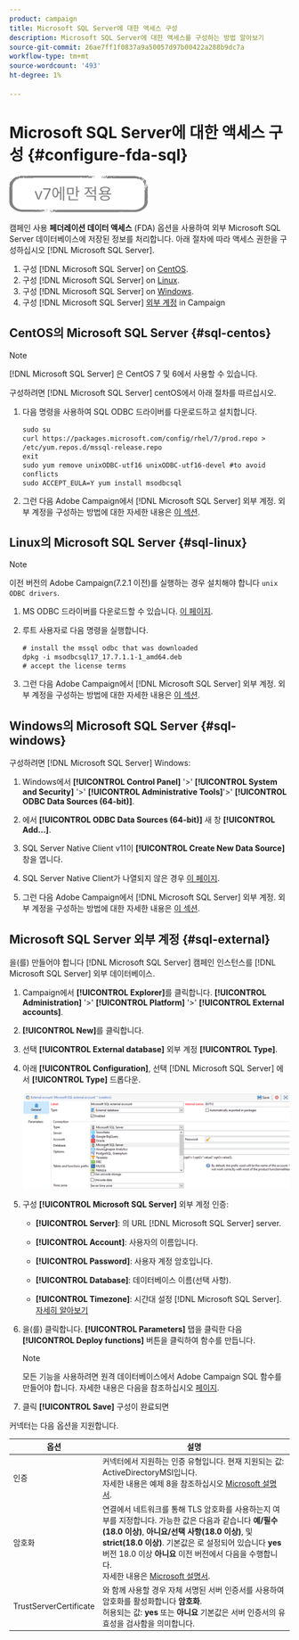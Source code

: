 ```yaml
---
product: campaign
title: Microsoft SQL Server에 대한 액세스 구성
description: Microsoft SQL Server에 대한 액세스를 구성하는 방법 알아보기
source-git-commit: 26ae7ff1f0837a9a50057d97b00422a288b9dc7a
workflow-type: tm+mt
source-wordcount: '493'
ht-degree: 1%

---
```


# Microsoft SQL Server에 대한 액세스 구성 {#configure-fda-sql}

![](../../assets/v7-only.svg)

캠페인 사용 **페더레이션 데이터 액세스** (FDA) 옵션을 사용하여 외부 Microsoft SQL Server 데이터베이스에 저장된 정보를 처리합니다. 아래 절차에 따라 액세스 권한을 구성하십시오 [!DNL Microsoft SQL Server].

1. 구성 [!DNL Microsoft SQL Server] on [CentOS](#sql-centos).
1. 구성 [!DNL Microsoft SQL Server] on [Linux](#sql-linux).
1. 구성 [!DNL Microsoft SQL Server] on [Windows](#sql-windows).
1. 구성 [!DNL Microsoft SQL Server] [외부 계정](#sql-external) in Campaign

## CentOS의 Microsoft SQL Server {#sql-centos}

>[!NOTE]
>
> [!DNL Microsoft SQL Server] 은 CentOS 7 및 6에서 사용할 수 있습니다.

구성하려면 [!DNL Microsoft SQL Server] centOS에서 아래 절차를 따르십시오.

1. 다음 명령을 사용하여 SQL ODBC 드라이버를 다운로드하고 설치합니다.

   ```
   sudo su
   curl https://packages.microsoft.com/config/rhel/7/prod.repo > /etc/yum.repos.d/mssql-release.repo
   exit
   sudo yum remove unixODBC-utf16 unixODBC-utf16-devel #to avoid conflicts
   sudo ACCEPT_EULA=Y yum install msodbcsql
   ```

1. 그런 다음 Adobe Campaign에서 [!DNL Microsoft SQL Server] 외부 계정. 외부 계정을 구성하는 방법에 대한 자세한 내용은 [이 섹션](#sql-external).

## Linux의 Microsoft SQL Server {#sql-linux}

>[!NOTE]
>
> 이전 버전의 Adobe Campaign(7.2.1 이전)를 실행하는 경우 설치해야 합니다 `unix ODBC drivers`.

1. MS ODBC 드라이버를 다운로드할 수 있습니다. [이 페이지](https://packages.microsoft.com/ubuntu/16.04/prod/pool/main/m/msodbcsql17/).

1. 루트 사용자로 다음 명령을 실행합니다.

   ```
   # install the mssql odbc that was downloaded
   dpkg -i msodbcsql17_17.7.1.1-1_amd64.deb
   # accept the license terms
   ```

1. 그런 다음 Adobe Campaign에서 [!DNL Microsoft SQL Server] 외부 계정. 외부 계정을 구성하는 방법에 대한 자세한 내용은 [이 섹션](#sql-external).

## Windows의 Microsoft SQL Server {#sql-windows}

구성하려면 [!DNL Microsoft SQL Server] Windows:

1. Windows에서 **[!UICONTROL Control Panel]** &#39;>&#39; **[!UICONTROL System and Security]** &#39;>&#39; **[!UICONTROL Administrative Tools]**&#39;>&#39; **[!UICONTROL ODBC Data Sources (64-bit)]**.

1. 에서 **[!UICONTROL ODBC Data Sources (64-bit)]** 새 창 **[!UICONTROL Add...]**.

1. SQL Server Native Client v11이 **[!UICONTROL Create New Data Source]** 창을 엽니다.

1. SQL Server Native Client가 나열되지 않은 경우 [이 페이지](https://www.microsoft.com/en-my/download/details.aspx?id=36434).

1. 그런 다음 Adobe Campaign에서 [!DNL Microsoft SQL Server] 외부 계정. 외부 계정을 구성하는 방법에 대한 자세한 내용은 [이 섹션](#sql-external).

## Microsoft SQL Server 외부 계정 {#sql-external}

을(를) 만들어야 합니다 [!DNL Microsoft SQL Server] 캠페인 인스턴스를 [!DNL Microsoft SQL Server] 외부 데이터베이스.

1. Campaign에서 **[!UICONTROL Explorer]**&#x200B;를 클릭합니다. **[!UICONTROL Administration]** &#39;>&#39; **[!UICONTROL Platform]** &#39;>&#39; **[!UICONTROL External accounts]**.

1. **[!UICONTROL New]**&#x200B;를 클릭합니다.

1. 선택 **[!UICONTROL External database]** 외부 계정 **[!UICONTROL Type]**.

1. 아래 **[!UICONTROL Configuration]**, 선택 [!DNL Microsoft SQL Server] 에서 **[!UICONTROL Type]** 드롭다운.

   ![](assets/sql.png)

1. 구성 **[!UICONTROL Microsoft SQL Server]** 외부 계정 인증:

   * **[!UICONTROL Server]**: 의 URL [!DNL Microsoft SQL Server] server.

   * **[!UICONTROL Account]**: 사용자의 이름입니다.

   * **[!UICONTROL Password]**: 사용자 계정 암호입니다.

   * **[!UICONTROL Database]**: 데이터베이스 이름(선택 사항).

   * **[!UICONTROL Timezone]**: 시간대 설정 [!DNL Microsoft SQL Server]. [자세히 알아보기](https://docs.microsoft.com/en-us/sql/t-sql/functions/current-timezone-transact-sql?view=sql-server-ver15)

1. 을(를) 클릭합니다. **[!UICONTROL Parameters]** 탭을 클릭한 다음 **[!UICONTROL Deploy functions]** 버튼을 클릭하여 함수를 만듭니다.

   >[!NOTE]
   >
   >모든 기능을 사용하려면 원격 데이터베이스에서 Adobe Campaign SQL 함수를 만들어야 합니다. 자세한 내용은 다음을 참조하십시오 [페이지](../../configuration/using/adding-additional-sql-functions.md).

1. 클릭 **[!UICONTROL Save]** 구성이 완료되면

커넥터는 다음 옵션을 지원합니다.

| 옵션 | 설명 |
|---|---|
| 인증 | 커넥터에서 지원하는 인증 유형입니다. 현재 지원되는 값: ActiveDirectoryMSI입니다. <br> 자세한 내용은 예제 8을 참조하십시오 [Microsoft 설명서](https://docs.microsoft.com/en-us/sql/connect/odbc/using-azure-active-directory?view=sql-server-ver15#example-connection-strings). |
| 암호화 | 연결에서 네트워크를 통해 TLS 암호화를 사용하는지 여부를 지정합니다. 가능한 값은 다음과 같습니다 **예/필수(18.0 이상)**, **아니요/선택 사항(18.0 이상)**, 및 **strict(18.0 이상)**. 기본값은 로 설정되어 있습니다 **yes** 버전 18.0 이상 **아니요** 이전 버전에서 다음을 수행합니다. <br>자세한 내용은 [Microsoft 설명서](https://docs.microsoft.com/en-us/sql/connect/odbc/dsn-connection-string-attribute?view=azure-sqldw-latest#encrypt). |
| TrustServerCertificate | 와 함께 사용할 경우 자체 서명된 서버 인증서를 사용하여 암호화를 활성화합니다 **암호화**. <br>허용되는 값: **yes** 또는 **아니요** 기본값은 서버 인증서의 유효성을 검사함을 의미합니다. |

